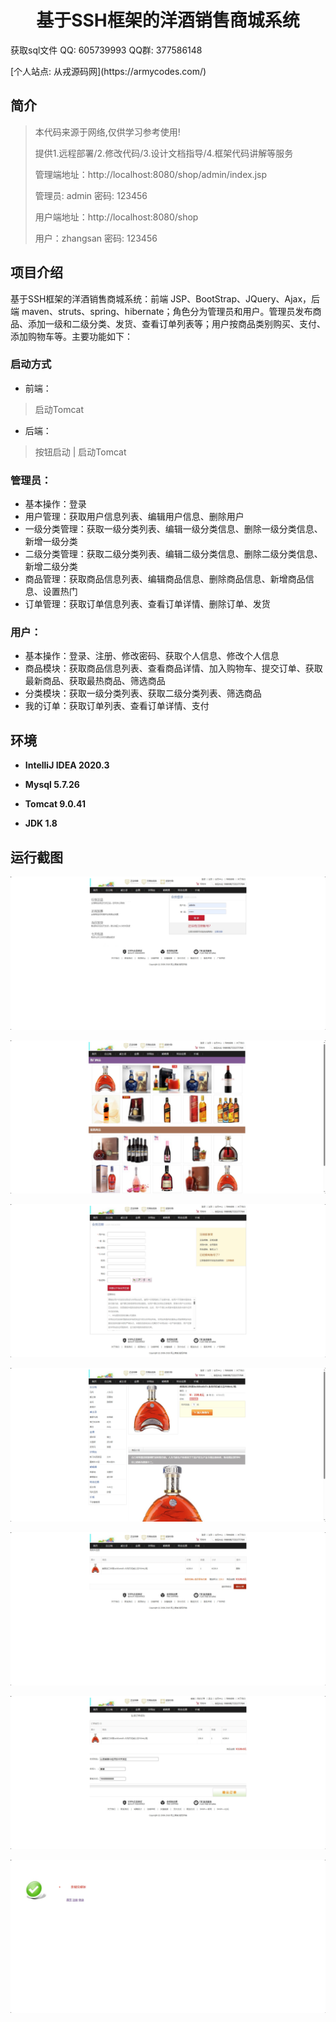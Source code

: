 <p><h1 align="center">基于SSH框架的洋酒销售商城系统</h1></p>

<p> 获取sql文件 QQ: 605739993 QQ群: 377586148 </p>
<p> [个人站点: 从戎源码网](https://armycodes.com/)</p>

## 简介

> 本代码来源于网络,仅供学习参考使用!
>
> 提供1.远程部署/2.修改代码/3.设计文档指导/4.框架代码讲解等服务
>
> 管理端地址：http://localhost:8080/shop/admin/index.jsp
>
> 管理员: admin 密码: 123456
>
> 用户端地址：http://localhost:8080/shop
>
> 用户：zhangsan 密码: 123456
>

## 项目介绍

基于SSH框架的洋酒销售商城系统：前端 JSP、BootStrap、JQuery、Ajax，后端 maven、struts、spring、hibernate；角色分为管理员和用户。管理员发布商品、添加一级和二级分类、发货、查看订单列表等；用户按商品类别购买、支付、添加购物车等。主要功能如下：

### 启动方式

- 前端：
> 启动Tomcat

- 后端：
> 按钮启动 | 启动Tomcat

### 管理员：

- 基本操作：登录
- 用户管理：获取用户信息列表、编辑用户信息、删除用户
- 一级分类管理：获取一级分类列表、编辑一级分类信息、删除一级分类信息、新增一级分类
- 二级分类管理：获取二级分类列表、编辑二级分类信息、删除二级分类信息、新增二级分类
- 商品管理：获取商品信息列表、编辑商品信息、删除商品信息、新增商品信息、设置热门
- 订单管理：获取订单信息列表、查看订单详情、删除订单、发货

### 用户：

- 基本操作：登录、注册、修改密码、获取个人信息、修改个人信息
- 商品模块：获取商品信息列表、查看商品详情、加入购物车、提交订单、获取最新商品、获取最热商品、筛选商品
- 分类模块：获取一级分类列表、获取二级分类列表、筛选商品
- 我的订单：获取订单列表、查看订单详情、支付

## 环境

- <b>IntelliJ IDEA 2020.3</b>

- <b>Mysql 5.7.26</b>

- <b>Tomcat 9.0.41</b>

- <b>JDK 1.8</b>

## 运行截图
![](screenshot/1.png)

![](screenshot/2.png)

![](screenshot/3.png)

![](screenshot/4.png)

![](screenshot/5.png)

![](screenshot/6.png)

![](screenshot/7.png)

